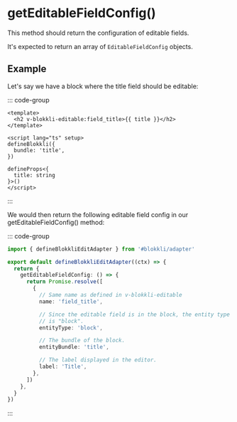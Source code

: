 # getEditableFieldConfig()

This method should return the configuration of editable fields.

It's expected to return an array of `EditableFieldConfig` objects.

## Example

Let's say we have a block where the title field should be editable:

::: code-group

```vue [Title.vue]
<template>
  <h2 v-blokkli-editable:field_title>{{ title }}</h2>
</template>

<script lang="ts" setup>
defineBlokkli({
  bundle: 'title',
})

defineProps<{
  title: string
}>()
</script>
```

:::

We would then return the following editable field config in our
getEditableFieldConfig() method:

::: code-group

```typescript [~/app/blokkli.editAdapter.ts]
import { defineBlokkliEditAdapter } from '#blokkli/adapter'

export default defineBlokkliEditAdapter((ctx) => {
  return {
    getEditableFieldConfig: () => {
      return Promise.resolve([
        {
          // Same name as defined in v-blokkli-editable
          name: 'field_title',

          // Since the editable field is in the block, the entity type
          // is "block".
          entityType: 'block',

          // The bundle of the block.
          entityBundle: 'title',

          // The label displayed in the editor.
          label: 'Title',
        },
      ])
    },
  }
})
```

:::
